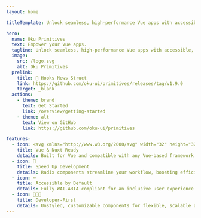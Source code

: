 ```yaml
---
layout: home

titleTemplate: Unlock seamless, high-performance Vue apps with accessible, customizable components designed for modern, intuitive web experiences.”

hero:
  name: Oku Primitives
  text: Empower your Vue apps.
  tagline: Unlock seamless, high-performance Vue apps with accessible, customizable components designed for modern, intuitive web experiences.
  image:
    src: /logo.svg
    alt: Oku Primitives
  prelink:
    title: 🎉 Hooks News Struct
    link: https://github.com/oku-ui/primitives/releases/tag/v1.9.0
    target: _blank
  actions:
    - theme: brand
      text: Get Started
      link: /overview/getting-started
    - theme: alt
      text: View on GitHub
      link: https://github.com/oku-ui/primitives

features:
  - icon: <svg xmlns="http://www.w3.org/2000/svg" width="32" height="32"><path fill="#41b883" d="M24.4 3.925H30l-14 24.15L2 3.925h10.71l3.29 5.6 3.22-5.6Z"/><path fill="#41b883" d="m2 3.925 14 24.15 14-24.15h-5.6L16 18.415 7.53 3.925Z"/><path fill="#35495e" d="M7.53 3.925 16 18.485l8.4-14.56h-5.18L16 9.525l-3.29-5.6Z"/></svg>
    title: Vue & Nuxt Ready
    details: Built for Vue and compatible with any Vue-based framework.
  - icon: 🚀
    title: Speed Up Development
    details: Radix components streamline your workflow, boosting efficiency.
  - icon: ⌨️
    title: Accessible by Default
    details: Fully WAI-ARIA compliant for an inclusive user experience.
  - icon: 🧑🏻‍💻
    title: Developer-First
    details: Unstyled, customizable components for flexible, scalable apps.
---
```

